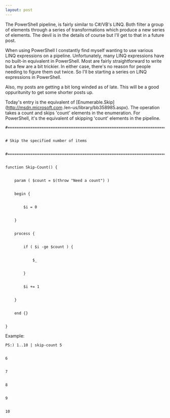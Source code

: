 ```yaml
---
layout: post
---
```

The PowerShell pipeline, is fairly similar to C#/VB's LINQ. Both filter a
group of elements through a series of transformations which produce a new
series of elements. The devil is in the details of course but I'll get to
that in a future post.

When using PowerShell I constantly find myself wanting to use various LINQ
expressions on a pipeline. Unfortunately, many LINQ expressions have no
built-in equivalent in PowerShell. Most are fairly straightforward to write
but a few are a bit trickier. In either case, there's no reason for people
needing to figure them out twice. So I'll be starting a series on LINQ
expressions in PowerShell.

Also, my posts are getting a bit long winded as of late. This will be a good
oppuritunity to get some shorter posts up.

Today's entry is the equivalent of [Enumerable.Skip](http://msdn.microsoft.com
/en-us/library/bb358985.aspx). The operation takes a count and skips 'count'
elements in the enumeration. For PowerShell, it's the equivalent of skipping
'count' elements in the pipeline.

    
    
    #============================================================================


    # Skip the specified number of items


    #============================================================================


    function Skip-Count() {


        param ( $count = $(throw "Need a count") )


        begin { 


            $i = 0


        }


        process {


            if ( $i -ge $count ) { 


                $_


            }


            $i += 1


        }


        end {}


    }

Example:

    
    
    PS:) 1..10 | skip-count 5


    6


    7


    8


    9


    10

